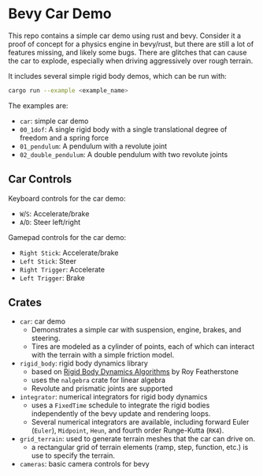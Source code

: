 # Bevy Car Demo
This repo contains a simple car demo using rust and bevy. Consider it a proof of concept for a physics engine in bevy/rust, but there are still a lot of features missing, and likely some bugs. There are glitches that can cause the car to explode, especially when driving aggressively over rough terrain.

It includes several simple rigid body demos, which can be run with:
```bash
cargo run --example <example_name>
```
The examples are:
- `car`: simple car demo
- `00_1dof`: A single rigid body with a single translational degree of freedom and a spring force
- `01_pendulum`: A pendulum with a revolute joint
- `02_double_pendulum`: A double pendulum with two revolute joints

## Car Controls
Keyboard controls for the car demo:
- `W`/`S`: Accelerate/brake
- `A`/`D`: Steer left/right

Gamepad controls for the car demo:
- `Right Stick`: Accelerate/brake
- `Left Stick`: Steer
- `Right Trigger`: Accelerate
- `Left Trigger`: Brake

## Crates
- `car`: car demo
    - Demonstrates a simple car with suspension, engine, brakes, and steering.
    - Tires are modeled as a cylinder of points, each of which can interact with the terrain with a simple friction model.
- `rigid_body`: rigid body dynamics library
    - based on [Rigid Body Dynamics Algorithms](https://link.springer.com/book/10.1007/978-1-4899-7560-7) by Roy Featherstone
    - uses the `nalgebra` crate for linear algebra
    - Revolute and prismatic joints are supported
- `integrator`: numerical integrators for rigid body dynamics
    - uses a `FixedTime` schedule to integrate the rigid bodies independently of the bevy update and rendering loops.
    - Several numerical integrators are available, including forward Euler (`Euler`), `Midpoint`, `Heun`, and fourth order Runge-Kutta (`RK4`). 
- `grid_terrain`: used to generate terrain meshes that the car can drive on. 
    - a rectangular grid of terrain elements (ramp, step, function, etc.) is use to specify the terrain. 
- `cameras`: basic camera controls for bevy
